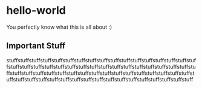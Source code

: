 hello-world
===========

You perfectly know what this is all about :)


Important Stuff
-----------
stuffstuffstuffstuffstuffstuffstuffstuffstuffstuffstuffstuffstuffstuffstuffstuffstuffstuffstuffstuffstuffstuffstuffstuffstuffstuffstuffstuffstuffstuffstuffstuffstuffstuffstuffstuffstuffstuffstuffstuffstuffstuffstuffstuffstuffstuffstuffstuffstuffstuffstuffstuffstuffstuffstuffstuffstuffstuffstuffstuffstuffstuffstuffstuffstuffstuffstuff
